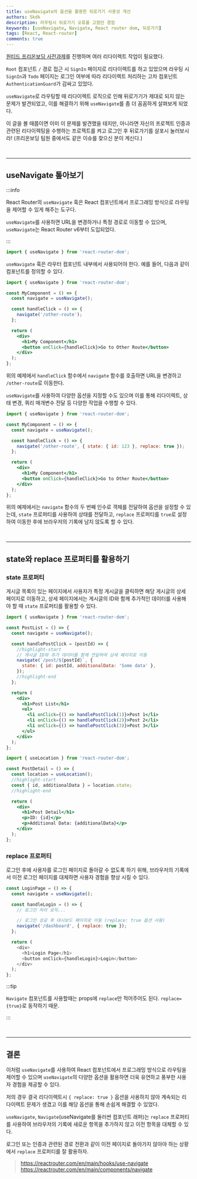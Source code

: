 ```yaml
---
title: useNavigate의 옵션을 활용한 뒤로가기 사용성 개선
authors: 5kdk
description: 라우팅시 뒤로가기 오류를 고쳤던 경험
keywords: [useNavigate, Navigate, React router dom, 뒤로가기]
tags: [React, React-router]
comments: true
---
```


[원티드 프리온보딩 사전과제](https://github.com/5kdk/wanted-pre-onboarding-frontend/tree/main)를 진행하며 여러 리다이렉트 작업이 필요했다.

`Root` 컴포넌트 `/` 경로 접근 시 `SignIn` 페이지로 리다이렉트를 하고 있었으며 라우팅 시 `SignIn`과 `Todo` 페이지는 로그인 여부에 따라 리다이렉트 처리하는 고차 컴포넌트 `AuthenticationGuard`가 감싸고 있었다.

`useNavigate`로 라우팅할 때 리다이렉트 로직으로 인해 뒤로가기가 제대로 되지 않는 문제가 발견되었고, 이를 해결하기 위해 `useNavigate`를 좀 더 꼼꼼하게 살펴보게 되었다.

<!--truncate-->

이 글을 볼 때쯤이면 이미 이 문제를 발견했을 테지만, 아니라면 자신의 프로젝트 인증과 관련된 리다이렉팅을 수행하는 프로젝트를 켜고 로그인 후 뒤로가기를 살포시 눌러보시라! (프리온보딩 팀원 중에서도 같은 이슈를 찾으신 분이 계신다.)

<br />

---

## useNavigate 톺아보기

:::info

React Router의 `useNavigate` 훅은 React 컴포넌트에서 프로그래밍 방식으로 라우팅을 제어할 수 있게 해주는 도구다.

`useNavigate`를 사용하면 URL을 변경하거나 특정 경로로 이동할 수 있으며, `useNavigate`는 React Router v6부터 도입되었다.

:::

```jsx
import { useNavigate } from 'react-router-dom';
```

`useNavigate` 훅은 라우터 컴포넌트 내부에서 사용되어야 한다. 예를 들어, 다음과 같이 컴포넌트를 정의할 수 있다.

```jsx
import { useNavigate } from 'react-router-dom';

const MyComponent = () => {
  const navigate = useNavigate();

  const handleClick = () => {
    navigate('/other-route');
  };

  return (
    <div>
      <h1>My Component</h1>
      <button onClick={handleClick}>Go to Other Route</button>
    </div>
  );
};
```

위의 예제에서 `handleClick` 함수에서 `navigate` 함수를 호출하면 URL을 변경하고 `/other-route`로 이동한다.

`useNavigate`를 사용하여 다양한 옵션을 지정할 수도 있으며 이를 통해 리다이렉트, 상태 변경, 쿼리 매개변수 전달 등 다양한 작업을 수행할 수 있다.

```jsx
import { useNavigate } from 'react-router-dom';

const MyComponent = () => {
  const navigate = useNavigate();

  const handleClick = () => {
    navigate('/other-route', { state: { id: 123 }, replace: true });
  };

  return (
    <div>
      <h1>My Component</h1>
      <button onClick={handleClick}>Go to Other Route</button>
    </div>
  );
};
```

위의 예제에서는 `navigate` 함수의 두 번째 인수로 객체를 전달하여 옵션을 설정할 수 있는데, `state` 프로퍼티를 사용하여 상태를 전달하고, `replace` 프로퍼티를 `true`로 설정하여 이동한 후에 브라우저의 기록에 남지 않도록 할 수 있다.

<br />

---

## state와 replace 프로퍼티를 활용하기

### state 프로퍼티

게시글 목록이 있는 페이지에서 사용자가 특정 게시글을 클릭하면 해당 게시글의 상세 페이지로 이동하고, 상세 페이지에서는 게시글의 ID와 함께 추가적인 데이터를 사용해야 할 때 `state` 프로퍼티를 활용할 수 있다.

```jsx
import { useNavigate } from 'react-router-dom';

const PostList = () => {
  const navigate = useNavigate();

  const handlePostClick = (postId) => {
    //highlight-start
    // 게시글 ID와 추가 데이터를 함께 전달하여 상세 페이지로 이동
    navigate(`/post/${postId}`, {
      state: { id: postId, additionalData: 'Some data' },
    });
    //highlight-end
  };

  return (
    <div>
      <h1>Post List</h1>
      <ul>
        <li onClick={() => handlePostClick(1)}>Post 1</li>
        <li onClick={() => handlePostClick(2)}>Post 2</li>
        <li onClick={() => handlePostClick(3)}>Post 3</li>
      </ul>
    </div>
  );
};
```

```jsx
import { useLocation } from 'react-router-dom';

const PostDetail = () => {
  const location = useLocation();
  //highlight-start
  const { id, additionalData } = location.state;
  //highlight-end

  return (
    <div>
      <h1>Post Detail</h1>
      <p>ID: {id}</p>
      <p>Additional Data: {additionalData}</p>
    </div>
  );
};
```

### replace 프로퍼티

로그인 후에 사용자를 로그인 페이지로 돌아갈 수 없도록 하기 위해, 브라우저의 기록에서 이전 로그인 페이지를 대체하면 사용자 경험을 향상 시킬 수 있다.

```js
const LoginPage = () => {
  const navigate = useNavigate();

  const handleLogin = () => {
    // 로그인 처리 로직...

    // 로그인 성공 후 대시보드 페이지로 이동 (replace: true 옵션 사용)
    navigate('/dashboard', { replace: true });
  };

  return (
    <div>
      <h1>Login Page</h1>
      <button onClick={handleLogin}>Login</button>
    </div>
  );
};
```

:::tip

`Navigate` 컴포넌트를 사용할때는 props에 `replace`만 적어주어도 된다. `replace={true}`로 동작하기 때문.

:::

<br />

---

## 결론

이처럼 `useNavigate`를 사용하여 React 컴포넌트에서 프로그래밍 방식으로 라우팅을 제어할 수 있으며 `useNavigate`의 다양한 옵션을 활용하면 더욱 유연하고 풍부한 사용자 경험을 제공할 수 있다.

저의 경우 결국 리다이렉트시 `{ replace: true }` 옵션을 사용하지 않아 계속되는 리다이렉트 문제가 생겼고 이를 해당 옵션을 통해 손쉽게 해결할 수 있었다.

`useNavigate`, `Navigate`(useNavigate를 둘러싼 컴포넌트 래퍼)는 `replace` 프로퍼티를 사용하여 브라우저의 기록에 새로운 항목을 추가하지 않고 이전 항목을 대체할 수 있다.

로그인 또는 인증과 관련된 경로 전환과 같이 이전 페이지로 돌아가지 않아야 하는 상황에서 `replace` 프로퍼티를 잘 활용하자.

> https://reactrouter.com/en/main/hooks/use-navigate  
> https://reactrouter.com/en/main/components/navigate
